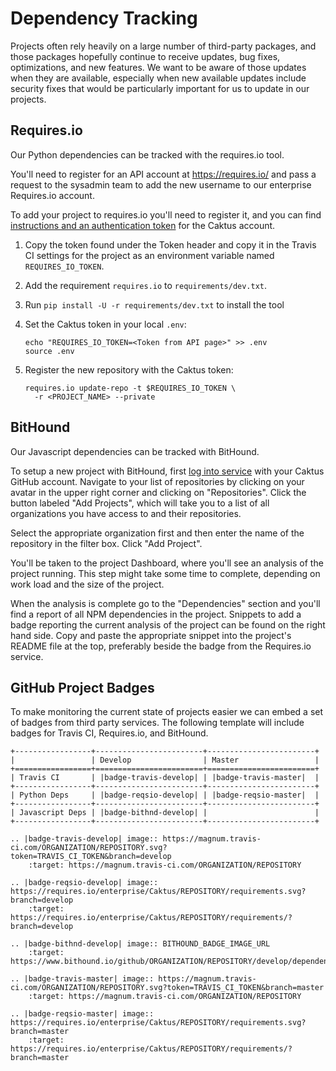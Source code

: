 Dependency Tracking
===================

Projects often rely heavily on a large number of third-party packages,
and those packages hopefully continue to receive updates, bug fixes,
optimizations, and new features. We want to be aware of those updates
when they are available, especially when new available updates include
security fixes that would be particularly important for us to update in
our projects.

Requires.io
-----------

Our Python dependencies can be tracked with the requires.io tool.

You\'ll need to register for an API account at <https://requires.io/>
and pass a request to the sysadmin team to add the new username to our
enterprise Requires.io account.

To add your project to requires.io you\'ll need to register it, and you
can find [instructions and an authentication
token](https://requires.io/enterprise/Caktus/api/) for the Caktus
account.

1.  Copy the token found under the Token header and copy it in the
    Travis CI settings for the project as an environment variable named
    `REQUIRES_IO_TOKEN`.
2.  Add the requirement `requires.io` to `requirements/dev.txt`.
3.  Run `pip install -U -r requirements/dev.txt` to install the tool
4.  Set the Caktus token in your local `.env`:

        echo "REQUIRES_IO_TOKEN=<Token from API page>" >> .env
        source .env

5.  Register the new repository with the Caktus token:

        requires.io update-repo -t $REQUIRES_IO_TOKEN \
          -r <PROJECT_NAME> --private

BitHound
--------

Our Javascript dependencies can be tracked with BitHound.

To setup a new project with BitHound, first [log into
service](https://www.bithound.io/) with your Caktus GitHub account.
Navigate to your list of repositories by clicking on your avatar in the
upper right corner and clicking on \"Repositories\". Click the button
labeled \"Add Projects\", which will take you to a list of all
organizations you have access to and their repositories.

Select the appropriate organization first and then enter the name of the
repository in the filter box. Click \"Add Project\".

You\'ll be taken to the project Dashboard, where you\'ll see an analysis
of the project running. This step might take some time to complete,
depending on work load and the size of the project.

When the analysis is complete go to the \"Dependencies\" section and
you\'ll find a report of all NPM dependencies in the project. Snippets
to add a badge reporting the current analysis of the project can be
found on the right hand side. Copy and paste the appropriate snippet
into the project\'s README file at the top, preferably beside the badge
from the Requires.io service.

GitHub Project Badges
---------------------

To make monitoring the current state of projects easier we can embed a
set of badges from third party services. The following template will
include badges for Travis CI, Requires.io, and BitHound.

``` {.sourceCode .rst}
+-----------------+------------------------+------------------------+
|                 | Develop                | Master                 |
+=================+========================+========================+
| Travis CI       | |badge-travis-develop| | |badge-travis-master|  |
+-----------------+------------------------+------------------------+
| Python Deps     | |badge-reqsio-develop| | |badge-reqsio-master|  |
+-----------------+------------------------+------------------------+
| Javascript Deps | |badge-bithnd-develop| |                        |
+-----------------+------------------------+------------------------+

.. |badge-travis-develop| image:: https://magnum.travis-ci.com/ORGANIZATION/REPOSITORY.svg?token=TRAVIS_CI_TOKEN&branch=develop
    :target: https://magnum.travis-ci.com/ORGANIZATION/REPOSITORY

.. |badge-reqsio-develop| image:: https://requires.io/enterprise/Caktus/REPOSITORY/requirements.svg?branch=develop
    :target: https://requires.io/enterprise/Caktus/REPOSITORY/requirements/?branch=develop

.. |badge-bithnd-develop| image:: BITHOUND_BADGE_IMAGE_URL
    :target: https://www.bithound.io/github/ORGANIZATION/REPOSITORY/develop/dependencies/npm

.. |badge-travis-master| image:: https://magnum.travis-ci.com/ORGANIZATION/REPOSITORY.svg?token=TRAVIS_CI_TOKEN&branch=master
    :target: https://magnum.travis-ci.com/ORGANIZATION/REPOSITORY

.. |badge-reqsio-master| image:: https://requires.io/enterprise/Caktus/REPOSITORY/requirements.svg?branch=master
    :target: https://requires.io/enterprise/Caktus/REPOSITORY/requirements/?branch=master
```
